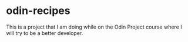 # odin-recipes

This is a project that I am doing while on the Odin Project course where I will try to be a better developer.